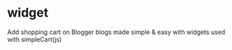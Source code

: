 # widget
Add shopping cart on Blogger blogs made simple &amp; easy with widgets used with simpleCart(js)
